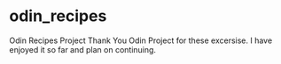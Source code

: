 # odin_recipes
Odin Recipes Project
Thank You Odin Project for these excersise. I have enjoyed it so far and plan on continuing. 
